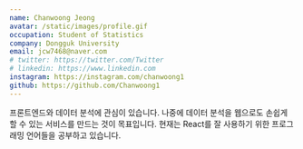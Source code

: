 ```yaml
---
name: Chanwoong Jeong
avatar: /static/images/profile.gif
occupation: Student of Statistics
company: Dongguk University
email: jcw7468@naver.com
# twitter: https://twitter.com/Twitter
# linkedin: https://www.linkedin.com
instagram: https://instagram.com/chanwoong1
github: https://github.com/Chanwoong1
---
```


프론트엔드와 데이터 분석에 관심이 있습니다. 나중에 데이터 분석을 웹으로도 손쉽게 할 수 있는 서비스를 만드는 것이 목표입니다. 현재는 React를 잘 사용하기 위한 프로그래밍 언어들을 공부하고 있습니다.

